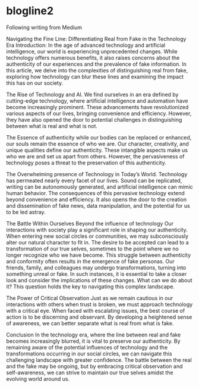 # blogline2
Following writing from Medium 

Navigating the Fine Line: Differentiating Real from Fake in the Technology Era
Introduction: In the age of advanced technology and artificial intelligence, our world is experiencing unprecedented changes. While technology offers numerous benefits, it also raises concerns about the authenticity of our experiences and the prevalence of fake information. In this article, we delve into the complexities of distinguishing real from fake, exploring how technology can blur these lines and examining the impact this has on our society.

The Rise of Technology and AI.
We find ourselves in an era defined by cutting-edge technology, where artificial intelligence and automation have become increasingly prominent. These advancements have revolutionized various aspects of our lives, bringing convenience and efficiency. However, they have also opened the door to potential challenges in distinguishing between what is real and what is not.

The Essence of authenticity while our bodies can be replaced or enhanced, our souls remain the essence of who we are. Our character, creativity, and unique qualities define our authenticity. These intangible aspects make us who we are and set us apart from others. However, the pervasiveness of technology poses a threat to the preservation of this authenticity.

The Overwhelming presence of Technology in Today’s World.
Technology has permeated nearly every facet of our lives. Sound can be replicated, writing can be autonomously generated, and artificial intelligence can mimic human behavior. The consequences of this pervasive technology extend beyond convenience and efficiency. It also opens the door to the creation and dissemination of fake news, data manipulation, and the potential for us to be led astray.

The Battle Within Ourselves Beyond the influence of technology
Our interactions with society play a significant role in shaping our authenticity. When entering new social circles or communities, we may subconsciously alter our natural character to fit in. The desire to be accepted can lead to a transformation of our true selves, sometimes to the point where we no longer recognize who we have become. This struggle between authenticity and conformity often results in the emergence of fake personas. Our friends, family, and colleagues may undergo transformations, turning into something unreal or fake. In such instances, it is essential to take a closer look and consider the implications of these changes. What can we do about it? This question holds the key to navigating this complex landscape.

The Power of Critical Observation
Just as we remain cautious in our interactions with others when trust is broken, we must approach technology with a critical eye. When faced with escalating issues, the best course of action is to be discerning and observant. By developing a heightened sense of awareness, we can better separate what is real from what is fake.

Conclusion In the technology era, where the line between real and fake becomes increasingly blurred, it is vital to preserve our authenticity. By remaining aware of the potential influences of technology and the transformations occurring in our social circles, we can navigate this challenging landscape with greater confidence. The battle between the real and the fake may be ongoing, but by embracing critical observation and self-awareness, we can strive to maintain our true selves amidst the evolving world around us.
